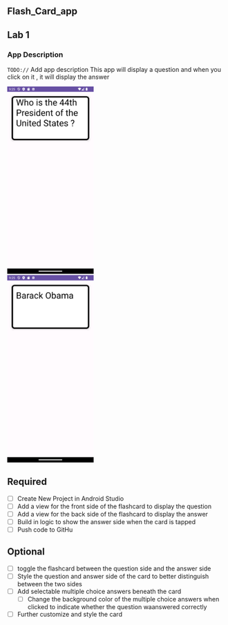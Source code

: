 ## Flash_Card_app



## Lab 1

### App Description
`TODO://` Add app description
This app will display a question and when you click on it , it will display the answer


<img src="https://github.com/wdolcine/Flash_cardApp/blob/main/Screenshot_20240311_212540.png" width=200><br>
<img src="https://github.com/wdolcine/Flash_cardApp/blob/main/Screenshot_20240311_212600.png" width=200><br>



## Required
- [ ] Create New Project in Android Studio
- [ ] Add a view for the front side of the flashcard to display the question
- [ ] Add a view for the back side of the flashcard to display the answer
- [ ] Build in logic to show the answer side when the card is tapped
- [ ] Push code to GitHu
## Optional
- [ ] toggle the flashcard between the question side and the answer side
- [ ] Style the question and answer side of the card to better distinguish between the two sides
- [ ] Add selectable multiple choice answers beneath the card
   - [ ] Change the background color of the multiple choice answers when clicked to indicate whether the question waanswered correctly
- [ ] Further customize and style the card
